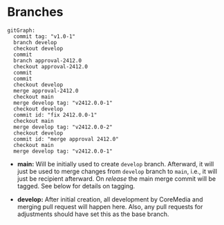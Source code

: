 # Branches

```mermaid
gitGraph:
  commit tag: "v1.0-1"
  branch develop
  checkout develop
  commit
  branch approval-2412.0
  checkout approval-2412.0
  commit
  commit
  checkout develop
  merge approval-2412.0
  checkout main
  merge develop tag: "v2412.0.0-1"
  checkout develop
  commit id: "fix 2412.0.0-1"
  checkout main
  merge develop tag: "v2412.0.0-2"
  checkout develop
  commit id: "merge approval 2412.0"
  checkout main
  merge develop tag: "v2412.0.0-1"
```

* **main:** Will be initially used to create `develop` branch. Afterward, it
  will just be used to merge changes from `develop` branch to `main`, i.e., it
  will just be recipient afterward. On _release_ the main merge commit will be
  tagged. See below for details on tagging.

* **develop:** After initial creation, all development by CoreMedia and merging
  pull request will happen here. Also, any pull requests for adjustments should
  have set this as the base branch.
